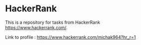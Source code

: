 # HackerRank

This is a  repository for tasks from HackerRank https://www.hackerrank.com/.

Link to profile : https://www.hackerrank.com/michak964?hr_r=1